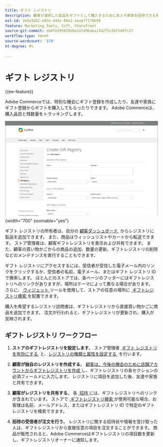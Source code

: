 ```yaml
---
title: ギフト レジストリ
description: 顧客が選択した製品をギフトとして購入するために友人や家族を招待できる場合、ギフトレジストリで販売を促進する方法を説明します。
exl-id: 2e5e3d52-e93e-444c-88a1-1eaa7f178b99
feature: Marketing Tools, Gift, Storefront
source-git-commit: eb0fe395020dbe2e2496aba13d2f5c2bf2d0fc27
workflow-type: tm+mt
source-wordcount: '379'
ht-degree: 0%

---
```


# ギフト レジストリ

{{ee-feature}}

Adobe Commerceでは、特別な機会にギフト登録を作成したり、友達や家族にギフト登録からギフトを購入してもらったりできます。 Adobe Commerceは、購入品目と残数量をトラッキングします。

![&#x200B; ストアフロントの例 – 赤ちゃんギフトレジストリ &#x200B;](./assets/storefront-gift-registry-create-baby-info.png){width="700" zoomable="yes"}

ギフト レジストリの所有者は、自分の [&#x200B; 顧客ダッシュボード &#x200B;](gift-registry-storefront.md#gift-registry-information) からレジストリに製品を追加できます。 また、商品はウィッシュリストやカートから転送できます。 ストア管理者は、顧客ギフトレジストリを表示および共有できます。 また、顧客の買い物かごからの商品の追加、数量の更新、ギフトレジストリの削除などのメンテナンスを実行することもできます。

ギフト レジストリにアクセスするには、受信者が受信した電子メール内のリンクをクリックするか、受信者の名前、電子メール、またはギフト レジストリ ID で検索します。 ほとんどのストアでは、各ページのフッターにはギフトレジストリへのリンクがありますが、場所はテーマによって異なる場合があります。 さらに、[&#x200B; ウィジェット &#x200B;](../content-design/widgets.md) ツールを使用して、ストアの任意の場所に [&#x200B; ギフトレジストリ検索 &#x200B;](gift-registry-search.md) を配置できます。

購入を希望するレジストリ訪問者は、ギフトレジストリから直接買い物かごに商品を追加できます。 注文が行われると、ギフトレジストリが更新され、購入が反映されます。

## ギフト レジストリ ワークフロー

1. **ストアのギフトレジストリを設定します**。 ストア管理者 [&#x200B; ギフト レジストリを有効にする &#x200B;](gift-registry-configure.md) と、[&#x200B; レジストリの種類と属性を設定する &#x200B;](gift-registry-create.md) を行います。

1. **顧客が独自のレジストリを作成する**。 [&#x200B; 顧客は、今後の機会のために店舗アカウントからギフトレジストリを作成 &#x200B;](gift-registry-storefront.md#create-a-new-gift-registry) し、ギフトレジストリの各セクションの必須フィールドに入力します。 レジストリに項目を追加した後、友達や家族と共有できます。

1. **顧客がレジストリを共有する**。 各 [&#x200B; 招待 &#x200B;](gift-registry-storefront.md#share-a-gift-registry) には、ギフトレジストリへのリンクが含まれています。 ストアで [&#x200B; ギフトレジストリ検索 &#x200B;](gift-registry-search.md) が使用可能な場合、お客様は名前、メールアドレス、またはギフトレジストリ ID で特定のギフトレジストリを検索できます。

1. **招待の受信者が注文を行う**。 レジストリに関する招待状や情報を受け取った人は、ギフトレジストリから直接任意の項目を注文することができます。 商品が販売されると、Adobe Commerceはギフトレジストリの項目数を更新し、ギフトレジストリオーナーに通知します。
